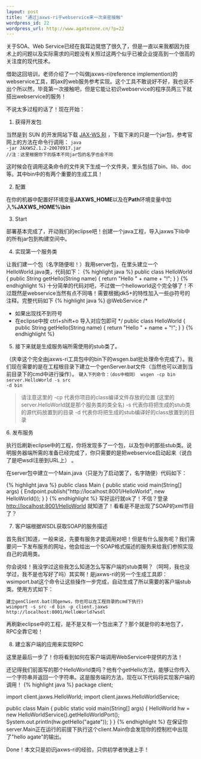 ```yaml
--- 
layout: post
title: "通过jaxws-ri于webservice来一次亲密接触"
wordpress_id: 22
wordpress_url: http://www.agatezone.cn/?p=22
---
```

关于SOA、Web Service已经在我耳边晃悠了很久了，但是一直以来我都因为技术上的问题以及实际需求的问题没有关照过这两个似乎已被企业提高到一个很高的关注度的现代技术。

借助这回培训，老师介绍了一个叫做jaxws-ri(reference implemention)的webservice工具，即jax的web服务参考实现。这个工具不敢说好不好，我也说不出个所以然，毕竟第一次接触吧，但是它能让初识webservice的程序员两三下就搭出webservice的服务！

不说太多过程的话了！现在开始：

1. 获得开发包

当然是到 SUN 的开发网站下载 <a href="https://jax-ws.dev.java.net/" target="_blank">JAX-WS RI</a> ，下载下来的只是一个jar包，参考官网上的方法在命令行调用：
<code>java -jar JAXWS2.1.2-20070917.jar
//注：这里根据你下的版本不同jar包的名字也会不同</code>

这时候会在调用这条命令的文件夹下生成一个文件夹，里头包括了bin、lib、doc等。其中bin中的有两个重要的生成工具！

2. 配置

在你的机器中配置好环境变量<strong>JAXWS_HOME</strong>以及在<strong>Path</strong>环境变量中加入<strong>%JAXWS_HOME%\bin</strong>

3. Start

部署基本完成了，开动我们的eclipse吧！创建一个java工程，导入jaxws下lib中的所有jar包到构建空间中。

4. 实现第一个服务类

让我们建一个包（名字随便啦！）我用server包，在里头建立一个HelloWorld.java类，代码如下：
{% highlight java %}
public class HelloWorld {
	public String getHello(String name) {
		return "Hello " + name + "!";
	}
}
{% endhighlight %}
十分简单的代码对吧，不过做一个helloworld这个完全够了！不过既然是webservice当然有点不同咯！需要根据jdk5+的特性加入一些@符号的注释。完整代码如下
{% highlight java %}
@WebService
/*
* 如果出现找不到符号
* 在eclipse中按 ctrl+shift+o 导入对应包即可
*/
public class HelloWorld {
	public String getHello(String name) {
		return "Hello " + name + "!";
	}
}
{% endhighlight %}
5. 接下来就是生成服务端所需使用的stub类了。

（庆幸这个完全由jaxws-ri工具包中的bin下的wsgen.bat批处理命令完成了）。我们现在需要的是在工程根目录下建立一个genServer.bat文件（当然也可以进到当前目录下的cmd中进行操作）。
<code>键入下列命令：（dos中相同）
wsgen -cp bin server.HelloWorld -s src -d bin</code>
<blockquote>请注意这里的
-cp 代表你项目的class编译文件存放的位置
(这里的server.HelloWorld就是那个服务类的类全名)
-s 代表你将把生成的stub类的源代码放置到的目录
-d 代表你将把生成的stub编译好的class放置到的目录</blockquote>
6. 发布服务

执行后刷新eclipse中的工程，你将发现多了一个包，以及包中的那些stub类。说明服务器端所需的准备已经完成了，你只需要的是把webservice启动起来（说白了是吧wsdl注册到URL上） 。

在server包中建立一个Main.java（只是为了启动罢了，名字随便）代码如下：

{% highlight java %}
public class Main {
	public static void main(String[] args) {
		Endpoint.publish("http://localhost:8001/HelloWorld", new HelloWorld());
	}
}
{% endhighlight %}
写好运行就ok了！不信？登录 <a href="http://localhost:8001/HelloWorld">http://localhost:8001/HelloWorld</a>
就知道了！看看是不是出现了SOAP的xml节目了？

7. 客户端根据WSDL获取SOAP的服务描述

首先我们知道，一般来说，先要有服务才能调用对吧！但是有什么服务呢？我们需要问一下发布服务的网址，他会给出一个SOAP格式描述的服务来给我们参照实现自己的调用类。

你会说哇！我没学过这些我怎么知道怎么写客户端的stub类啊？（呵呵，我也没学过，我不是也写好了吗）其实啊！是jaxws-ri的另一个生成工具即：wsimport.bat这个命令让这些操作一步完成，自动生成了所以需要的客户端stub类。使用方式如下：

<code>建立genClient.bat(同genws，你也可以在工程目录的cmd下执行)
wsimport -s src -d bin -p client.jaxws http://localhost:8001/HelloWorld?wsdl</code>

再刷新eclipse中的工程，是不是又有一个包出来了？那个就是你的本地包了，RPC全靠它啦！

8. 建立客户端的应用来实现RPC

这里是最后一步了！你将看到如何在客户端调用WebService中提供的方法！

还记得我们前面写的那个HelloWorld类吗？他有个getHello方法，能够让你传入一个字符串并返回一个字符串。这是服务端的方法，现在以下代码将实现客户端的调用！
{% highlight java %}
package client;

import client.jaxws.HelloWorld;
import client.jaxws.HelloWorldService;

public class Main {
	public static void main(String[] args) {
		HelloWorld hw = new HelloWorldService().getHelloWorldPort();
		System.out.println(hw.getHello("agate"));
	}
}
{% endhighlight %}
在保证你server.Main正在运行的前提下执行这个client.Main你会发现你的控制栏中出现了"hello agate"的输出。

Done！本文只是初识jaxws-ri的经验，只供初学者快速上手！

